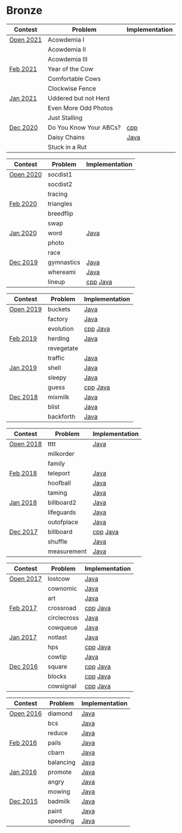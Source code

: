 # Bronze
| Contest                                                    | Problem | Implementation |
|------------------------------------------------------------|---------|----------------|
| [Open 2021](http://usaco.org/index.php?page=open20results) | Acowdemia I | |  
|                                                            | Acowdemia II | |
|                                                            | Acowdemia III | |
| [Feb 2021](http:s//usaco.org/index.php?page=feb20results)  | Year of the Cow | |
|                                                            | Comfortable Cows | |
|                                                            | Clockwise Fence | |
| [Jan 2021](http://usaco.org/index.php?page=jan20results)   | Uddered but not Herd | |
|                                                            | Even More Odd Photos | | 
|                                                            | Just Stalling | | 
| [Dec 2020](http://usaco.org/index.php?page=dec20results)   | Do You Know Your ABCs? | [cpp][abcs.cpp] |
|                                                            | Daisy Chains | [Java][daisy.java] |
|                                                            | Stuck in a Rut | |

[abcs.cpp]: 2020-2021/Dec%202020/Bronze/abcs.cpp
[daisy.java]: 2020-2021/Dec%202020/Bronze/daisy.java


| Contest                                                    | Problem | Implementation |
|------------------------------------------------------------|---------|----------------|
| [Open 2020](http://usaco.org/index.php?page=open20results) | socdist1 | |
|                                                            | socdist2 | |
|                                                            | tracing | |
| [Feb 2020](http://usaco.org/index.php?page=feb20results)   | triangles | |
|                                                            | breedflip | |
|                                                            | swap | |
| [Jan 2020](http://usaco.org/index.php?page=jan20results)   | word | [Java][word.java] |
|                                                            | photo | |
|                                                            | race |
| [Dec 2019](http://usaco.org/index.php?page=dec19results)   | gymnastics | [Java][gymnastics.java] |
|                                                            | whereami | [Java][whereami.java] | 
|                                                            | lineup | [cpp][lineup.cpp] [Java][lineup.java] |

[word.java]: 2019-2020/Jan%202020/Bronze/word.java
[gymnastics.java]: 2019-2020/Dec%202019/Bronze/gymnastics.java
[whereami.java]: 2019-2020/Dec%202019/Bronze/whereami.java
[lineup.cpp]: 2019-2020/Dec%202019/Bronze/lineup.cpp
[lineup.java]: 2019-2020/Dec%202019/Bronze/lineup.java


| Contest                                                    | Problem | Implementation |
|------------------------------------------------------------|---------|----------------|
| [Open 2019](http://usaco.org/index.php?page=open19results) | buckets | [Java][buckets.java] |
|                                                            | factory | [Java][factory.java] | 
|                                                            | evolution | [cpp][evolution.java] [Java][evolution.java] |
| [Feb 2019](http://usaco.org/index.php?page=feb19results)   | herding | [Java][herding.java] |
|                                                            | revegetate | |
|                                                            | traffic | [Java][traffic.java] | 
| [Jan 2019](http://usaco.org/index.php?page=jan19results)   | shell | [Java][shell.java] |
|                                                            | sleepy | [Java][sleepy.java] |
|                                                            | guess | [cpp][guess.cpp] [Java][guess.java] | 
| [Dec 2018](http://usaco.org/index.php?page=dec18results)   | mixmilk | [Java][mixmilk.java] |
|                                                            | blist | [Java][blist.java] | 
|                                                            | backforth | [Java][backforth.java] |

[buckets.java]: 2018-2019/Open%202019/Bronze/buckets.java
[factory.java]: 2018-2019/Open%202019/Bronze/factory.java
[evolution.cpp]: 2018-2019/Open%202019/Bronze/evolution.cpp
[evolution.java]: 2018-2019/Open%202019/Bronze/evolution.java
[herding.java]: 2018-2019/Feb%202019/Bronze/herding.java
[traffic.java]: 2018-2019/Feb%202019/Bronze/traffic.java
[shell.java]: 2018-2019/Jan%202019/Bronze/shell.java
[sleepy.java]: 2018-2019/Jan%202019/Bronze/sleepy.java
[guess.cpp]: 2018-2019/Jan%202019/Bronze/guess.cpp
[guess.java]: 2018-2019/Jan%202019/Bronze/guess.java
[mixmilk.java]: 2018-2019/Dec%202018/Bronze/mixmilk.java
[blist.java]: 2018-2019/Dec%202018/Bronze/blist.java
[backforth.java]: 2018-2019/Dec%202018/Bronze/backforth.java


| Contest                                                    | Problem | Implementation |
|------------------------------------------------------------|---------|----------------|
| [Open 2018](http://usaco.org/index.php?page=open18results) | tttt | [Java][tttt.java] |
|                                                            | milkorder | | 
|                                                            | family | |
| [Feb 2018](http://usaco.org/index.php?page=feb18results)   | teleport | [Java][teleport.java] |
|                                                            | hoofball | [Java][hoofball.java] |
|                                                            | taming | [Java][taming.java] | 
| [Jan 2018](http://usaco.org/index.php?page=jan18results)   | billboard2 | [Java][billboard2.java] |
|                                                            | lifeguards | [Java][lifeguards.java] |
|                                                            | outofplace | [Java][outofplace.java] |
| [Dec 2017](http://usaco.org/index.php?page=dec17results)   | billboard | [cpp][billboard.cpp] [Java][billboard.java] |
|                                                            | shuffle | [Java][shuffle.java] | 
|                                                            | measurement | [Java][measurement.java] |

[tttt.java]: 2017-2018/Open%202018/Bronze/tttt.java
[teleport.java]: 2017-2018/Feb%202018/Bronze/teleport.java
[hoofball.java]: 2017-2018/Feb%202018/Bronze/hoofball.java
[taming.java]: 2017-2018/Feb%202018/Bronze/taming.java
[billboard2.java]: 2017-2018/Jan%202018/Bronze/billboard2.java
[lifeguards.java]: 2017-2018/Jan%202018/Bronze/lifeguards.java
[outofplace.java]: 2017-2018/Jan%202018/Bronze/outofplace.java
[billboard.cpp]: 2017-2018/Dec%202017/Bronze/billboard.cpp
[billboard.java]: 2017-2018/Dec%202017/Bronze/billboard.java
[shuffle.java]: 2017-2018/Dec%202017/Bronze/shuffle.java
[measurement.java]: 2017-2018/Dec%202017/Bronze/measurement.java


| Contest                                                    | Problem | Implementation |
|------------------------------------------------------------|---------|----------------|
| [Open 2017](http://usaco.org/index.php?page=open17results) | lostcow | [Java][lostcow.java] |
|                                                            | cownomic | [Java][cownomic.java] |
|                                                            | art | [Java][art.java] |
| [Feb 2017](http://usaco.org/index.php?page=feb17results)   | crossroad | [cpp][crossroad.cpp] [Java][crossroad.java] |
|                                                            | circlecross | [Java][circlecross.java] |
|                                                            | cowqueue | [Java][cowqueue.java] |
| [Jan 2017](http://usaco.org/index.php?page=jan17results)   | notlast | [Java][notlast.java] | 
|                                                            | hps | [cpp][hps.cpp] [Java][hps.java] | 
|                                                            | cowtip | [Java][cowtip.java] |
| [Dec 2016](http://usaco.org/index.php?page=dec16results)   | square | [cpp][square.cpp] [Java][square.java] |
|                                                            | blocks | [cpp][blocks.cpp] [Java][blocks.java] | 
|                                                            | cowsignal | [cpp][cowsignal.cpp] [Java][cowsignal.java] |

[lostcow.java]: 2016-2017/Open%202017/Bronze/lostcow.java
[cownomic.java]: 2016-2017/Open%202017/Bronze/cownomic.java
[art.java]: 2016-2017/Open%202017/Bronze/art.java
[crossroad.cpp]: 2016-2017/Feb%202017/Bronze/crossroad.cpp
[crossroad.java]: 2016-2017/Feb%202017/Bronze/crossroad.java
[circlecross.java]: 2016-2017/Feb%202017/Bronze/circlecross.java
[cowqueue.java]: 2016-2017/Feb%202017/Bronze/cowqueue.java
[notlast.java]: 2016-2017/Jan%202017/Bronze/notlast.java
[hps.cpp]: 2016-2017/Jan%202017/Bronze/hps.cpp
[hps.java]: 2016-2017/Jan%202017/Bronze/hps.java
[cowtip.java]: 2016-2017/Jan%202017/Bronze/cowtip.java
[square.cpp]: 2016-2017/Dec%202016/Bronze/square.cpp
[square.java]: 2016-2017/Dec%202016/Bronze/square.java
[blocks.cpp]: 2016-2017/Dec%202016/Bronze/blocks.cpp
[blocks.java]: 2016-2017/Dec%202016/Bronze/blocks.java
[cowsignal.cpp]: 2016-2017/Dec%202016/Bronze/cowsignal.cpp
[cowsignal.java]: 2016-2017/Dec%202016/Bronze/cowsignal.java


| Contest                                                    | Problem | Implementation |
|------------------------------------------------------------|---------|----------------|
| [Open 2016](http://usaco.org/index.php?page=open16results) | diamond | [Java][diamond.java] | 
|                                                            | bcs | [Java][bcs.java] | 
|                                                            | reduce | [Java][reduce.java] |
| [Feb 2016](http://usaco.org/index.php?page=feb16results)   | pails | [Java][pails.java] | 
|                                                            | cbarn | [Java][cbarn.java] |
|                                                            | balancing | [Java][balancing.java] |
| [Jan 2016](http://usaco.org/index.php?page=jan16results)   | promote | [Java][promote.java] |
|                                                            | angry | [Java][angry.java] |
|                                                            | mowing | [Java][mowing.java] |
| [Dec 2015](http://usaco.org/index.php?page=dec15results)   | badmilk | [Java][badmilk.java] |
|                                                            | paint | [Java][paint.java] |
|                                                            | speeding | [Java][speeding.java] | 

[diamond.java]: 2015-2016/Open%202016/Bronze/diamond.java
[bcs.java]: 2015-2016/Open%202016/Bronze/bcs.java
[reduce.java]: 2015-2016/Open%202016/Bronze/reduce.java
[pails.java]: 2015-2016/Feb%202016/Bronze/pails.java
[cbarn.java]: 2015-2016/Feb%202016/Bronze/cbarn.java
[balancing.java]: 2015-2016/Feb%202016/Bronze/balancing.java
[promote.java]: 2015-2016/Jan%202016/Bronze/promote.java
[angry.java]: 2015-2016/Jan%202016/Bronze/angry.java
[mowing.java]: 2015-2016/Jan%202016/Bronze/mowing.java
[badmilk.java]: 2015-2016/Dec%202015/Bronze/badmilk.java
[paint.java]: 2015-2016/Dec%202015/Bronze/paint.java
[speeding.java]: 2015-2016/Dec%202015/Bronze/speeding.java
